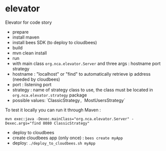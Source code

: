 elevator
========

Elevator for code story

* prepare
 * install maven
 * install bees SDK (to deploy to cloudbees) 
* build
 * mvn clean install
* run 
 * with main class `org.nca.elevator.Server` and three args : hostname port strategy
  * hostname : "localhost" or "find" to automatically retrieve ip address (needed by cloudbees)
  * port : listening port
  * strategy : name of strategy class to use, the class must be located in `org.nca.elevator.strategy` package
   * possible values: ̀ ClassicStrategy`, `MostUsersStrategy` 

To test it locally you can run it through Maven : 
```
mvn exec:java -Dexec.mainClass="org.nca.elevator.Server" -Dexec.args="find 8080 ClassicStrategy"
```

* deploy to cloudbees
 * create cloudbees app (only once) : `bees create myApp`
 * deploy: `./deploy_to_cloudbees.sh myApp`

